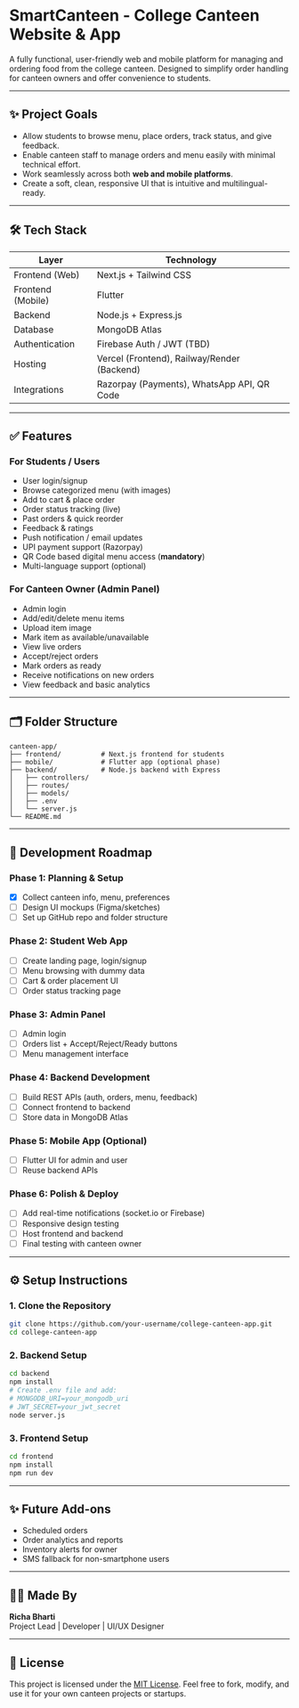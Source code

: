 # SmartCanteen - College Canteen Website & App

A fully functional, user-friendly web and mobile platform for managing and ordering food from the college canteen. Designed to simplify order handling for canteen owners and offer convenience to students.

---

## ✨ Project Goals

- Allow students to browse menu, place orders, track status, and give feedback.
- Enable canteen staff to manage orders and menu easily with minimal technical effort.
- Work seamlessly across both **web and mobile platforms**.
- Create a soft, clean, responsive UI that is intuitive and multilingual-ready.

---

## 🛠️ Tech Stack

| Layer              | Technology                                |
|--------------------|--------------------------------------------|
| Frontend (Web)     | Next.js + Tailwind CSS                     |
| Frontend (Mobile)  | Flutter                                    |
| Backend            | Node.js + Express.js                       |
| Database           | MongoDB Atlas                              |
| Authentication     | Firebase Auth / JWT (TBD)                  |
| Hosting            | Vercel (Frontend), Railway/Render (Backend)|
| Integrations       | Razorpay (Payments), WhatsApp API, QR Code|

---

## ✅ Features

### For Students / Users
- User login/signup
- Browse categorized menu (with images)
- Add to cart & place order
- Order status tracking (live)
- Past orders & quick reorder
- Feedback & ratings
- Push notification / email updates
- UPI payment support (Razorpay)
- QR Code based digital menu access (**mandatory**)
- Multi-language support (optional)

### For Canteen Owner (Admin Panel)
- Admin login
- Add/edit/delete menu items
- Upload item image
- Mark item as available/unavailable
- View live orders
- Accept/reject orders
- Mark orders as ready
- Receive notifications on new orders
- View feedback and basic analytics

---

## 🗂️ Folder Structure

```
canteen-app/
├── frontend/          # Next.js frontend for students
├── mobile/            # Flutter app (optional phase)
├── backend/           # Node.js backend with Express
│   ├── controllers/
│   ├── routes/
│   ├── models/
│   ├── .env
│   └── server.js
└── README.md
```

---

## 🧩️ Development Roadmap

### Phase 1: Planning & Setup
- [x] Collect canteen info, menu, preferences
- [ ] Design UI mockups (Figma/sketches)
- [ ] Set up GitHub repo and folder structure

### Phase 2: Student Web App
- [ ] Create landing page, login/signup
- [ ] Menu browsing with dummy data
- [ ] Cart & order placement UI
- [ ] Order status tracking page

### Phase 3: Admin Panel
- [ ] Admin login
- [ ] Orders list + Accept/Reject/Ready buttons
- [ ] Menu management interface

### Phase 4: Backend Development
- [ ] Build REST APIs (auth, orders, menu, feedback)
- [ ] Connect frontend to backend
- [ ] Store data in MongoDB Atlas

### Phase 5: Mobile App (Optional)
- [ ] Flutter UI for admin and user
- [ ] Reuse backend APIs

### Phase 6: Polish & Deploy
- [ ] Add real-time notifications (socket.io or Firebase)
- [ ] Responsive design testing
- [ ] Host frontend and backend
- [ ] Final testing with canteen owner

---

## ⚙️ Setup Instructions

### 1. Clone the Repository
```bash
git clone https://github.com/your-username/college-canteen-app.git
cd college-canteen-app
```

### 2. Backend Setup
```bash
cd backend
npm install
# Create .env file and add:
# MONGODB_URI=your_mongodb_uri
# JWT_SECRET=your_jwt_secret
node server.js
```

### 3. Frontend Setup
```bash
cd frontend
npm install
npm run dev
```

---

## ✨ Future Add-ons
- Scheduled orders
- Order analytics and reports
- Inventory alerts for owner
- SMS fallback for non-smartphone users

---

## 🙋‍♂️ Made By
**Richa Bharti**  
Project Lead | Developer | UI/UX Designer

---

## 📌 License
This project is licensed under the [MIT License](https://opensource.org/licenses/MIT). Feel free to fork, modify, and use it for your own canteen projects or startups.

